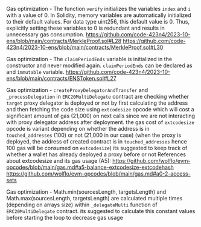 Gas optimization - The function `verify` initializes the variables `index` and `i` with a value of 0. In Solidity, memory variables are automatically initialized to their default values. For data type uint256, this default value is 0. Thus, explicitly setting these variables to 0 is redundant and results in unnecessary gas consumption.
https://github.com/code-423n4/2023-10-ens/blob/main/contracts/MerkleProof.sol#L28
https://github.com/code-423n4/2023-10-ens/blob/main/contracts/MerkleProof.sol#L30


Gas optimization - The `claimPeriodEnds` variable is initialized in the constructor and never modified again. `claimPeriodEnds` can be declared as and `immutable` variable.
https://github.com/code-423n4/2023-10-ens/blob/main/contracts/ENSToken.sol#L27


Gas optimization - `createProxyDelegatorAndTransfer` and `_processDelegation` in `ERC20MultiDelegate` contract are checking whether `target` proxy delegator is deployed or not by first calculating the address and then fetching the code size using `extcodesize` opcode which will cost a significant amount of gas (21,000) on next calls since we are not interacting with proxy delegator address after deployment. the gas cost of `extcodesize` opcode is variant depending on whether the address is in `touched_addresses` (100) or not (21,000 in our case)
(when the proxy is deployed, the address of created contract is in `touched_addresses` hence 100 gas will be consumed on `extcodesize`)
its suggested to keep track of whether a wallet has already deployed a proxy before or not
References about extcodesize and its gas usage (A5):
https://github.com/wolflo/evm-opcodes/blob/main/gas.md#a5-balance-extcodesize-extcodehash
https://github.com/wolflo/evm-opcodes/blob/main/gas.md#a0-2-access-sets


Gas optimization - Math.min(sourcesLength, targetsLength) and Math.max(sourcesLength, targetsLength) are calculated multiple times (depending on arrays size) within `_delegateMulti` function of `ERC20MultiDelegate` contract. its suggested to calculate this constant values before starting the loop to decrease gas usage
